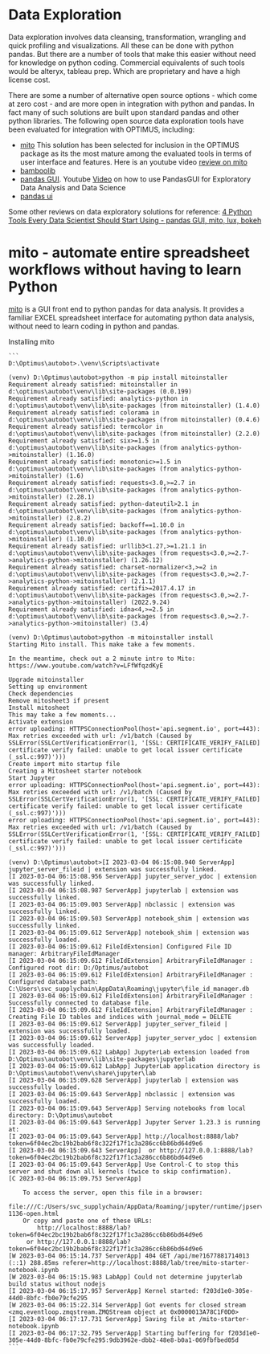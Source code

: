 # Data Exploration

Data exploration involves data cleansing, transformation, wrangling and quick profiling and visualizations.
All these can be done with python pandas.  But there are a number of tools that make this easier without need for knowledge on python coding.
Commercial equivalents of such tools would be alteryx, tableau prep.  Which are proprietary and have a high license cost.

There are some a number of alternative open source options - which come at zero cost - and are more open in integration with python and pandas.  In fact many of such solutions are built upon standard pandas and other python libraries.
The following open source data exploration tools have been evaluated for integration with OPTIMUS, including:
- [mito](https://www.trymito.io/) This solution has been selected for inclusion in the OPTIMUS package as its the most mature among the evaluated tools in terms of user interface and features.  Here is an youtube video [review on mito](https://www.youtube.com/watch?v=js4iaGQvTAo&list=PLtqF5YXg7GLkskjS9D2PSIwKV6HUuWkXo&index=14)
- [bamboolib](https://docs.bamboolib.8080labs.com/)
- [pandas GUI](https://github.com/adamerose/PandasGUI).  Youtube [Video](https://www.youtube.com/watch?v=F8mSlETrcl8&list=PLtqF5YXg7GLkskjS9D2PSIwKV6HUuWkXo&index=20) on how to use PandasGUI for Exploratory Data Analysis and Data Science
- [pandas ui](https://github.com/arunnbaba/pandas_ui) 

Some other reviews on data exploratory solutions for reference:
[4 Python Tools Every Data Scientist Should Start Using - pandas GUI, mito, lux, bokeh](https://medium.com/trymito/4-python-tools-every-data-scientist-should-start-using-f1a3be18d2c9)

# mito - automate entire spreadsheet workflows without having to learn Python

[mito](https://www.trymito.io/) is a GUI front end to python pandas for data analysis.  It provides a familiar EXCEL spreadsheet interface for automating python data analysis, without need to learn coding in python and pandas.

Installing mito
````
```
D:\Optimus\autobot>.\venv\Scripts\activate

(venv) D:\Optimus\autobot>python -m pip install mitoinstaller
Requirement already satisfied: mitoinstaller in d:\optimus\autobot\venv\lib\site-packages (0.0.199)
Requirement already satisfied: analytics-python in d:\optimus\autobot\venv\lib\site-packages (from mitoinstaller) (1.4.0)
Requirement already satisfied: colorama in d:\optimus\autobot\venv\lib\site-packages (from mitoinstaller) (0.4.6)
Requirement already satisfied: termcolor in d:\optimus\autobot\venv\lib\site-packages (from mitoinstaller) (2.2.0)
Requirement already satisfied: six>=1.5 in d:\optimus\autobot\venv\lib\site-packages (from analytics-python->mitoinstaller) (1.16.0)
Requirement already satisfied: monotonic>=1.5 in d:\optimus\autobot\venv\lib\site-packages (from analytics-python->mitoinstaller) (1.6)
Requirement already satisfied: requests<3.0,>=2.7 in d:\optimus\autobot\venv\lib\site-packages (from analytics-python->mitoinstaller) (2.28.1)
Requirement already satisfied: python-dateutil>2.1 in d:\optimus\autobot\venv\lib\site-packages (from analytics-python->mitoinstaller) (2.8.2)
Requirement already satisfied: backoff==1.10.0 in d:\optimus\autobot\venv\lib\site-packages (from analytics-python->mitoinstaller) (1.10.0)
Requirement already satisfied: urllib3<1.27,>=1.21.1 in d:\optimus\autobot\venv\lib\site-packages (from requests<3.0,>=2.7->analytics-python->mitoinstaller) (1.26.12)
Requirement already satisfied: charset-normalizer<3,>=2 in d:\optimus\autobot\venv\lib\site-packages (from requests<3.0,>=2.7->analytics-python->mitoinstaller) (2.1.1)
Requirement already satisfied: certifi>=2017.4.17 in d:\optimus\autobot\venv\lib\site-packages (from requests<3.0,>=2.7->analytics-python->mitoinstaller) (2022.9.24)
Requirement already satisfied: idna<4,>=2.5 in d:\optimus\autobot\venv\lib\site-packages (from requests<3.0,>=2.7->analytics-python->mitoinstaller) (3.4)

(venv) D:\Optimus\autobot>python -m mitoinstaller install
Starting Mito install. This make take a few moments.

In the meantime, check out a 2 minute intro to Mito: https://www.youtube.com/watch?v=LFfWfqzdKyE

Upgrade mitoinstaller
Setting up environment
Check dependencies
Remove mitosheet3 if present
Install mitosheet
This may take a few moments...
Activate extension
error uploading: HTTPSConnectionPool(host='api.segment.io', port=443): Max retries exceeded with url: /v1/batch (Caused by SSLError(SSLCertVerificationError(1, '[SSL: CERTIFICATE_VERIFY_FAILED] certificate verify failed: unable to get local issuer certificate (_ssl.c:997)')))
Create import mito startup file
Creating a Mitosheet starter notebook
Start Jupyter
error uploading: HTTPSConnectionPool(host='api.segment.io', port=443): Max retries exceeded with url: /v1/batch (Caused by SSLError(SSLCertVerificationError(1, '[SSL: CERTIFICATE_VERIFY_FAILED] certificate verify failed: unable to get local issuer certificate (_ssl.c:997)')))
error uploading: HTTPSConnectionPool(host='api.segment.io', port=443): Max retries exceeded with url: /v1/batch (Caused by SSLError(SSLCertVerificationError(1, '[SSL: CERTIFICATE_VERIFY_FAILED] certificate verify failed: unable to get local issuer certificate (_ssl.c:997)')))

(venv) D:\Optimus\autobot>[I 2023-03-04 06:15:08.940 ServerApp] jupyter_server_fileid | extension was successfully linked.
[I 2023-03-04 06:15:08.956 ServerApp] jupyter_server_ydoc | extension was successfully linked.
[I 2023-03-04 06:15:08.987 ServerApp] jupyterlab | extension was successfully linked.
[I 2023-03-04 06:15:09.003 ServerApp] nbclassic | extension was successfully linked.
[I 2023-03-04 06:15:09.503 ServerApp] notebook_shim | extension was successfully linked.
[I 2023-03-04 06:15:09.612 ServerApp] notebook_shim | extension was successfully loaded.
[I 2023-03-04 06:15:09.612 FileIdExtension] Configured File ID manager: ArbitraryFileIdManager
[I 2023-03-04 06:15:09.612 FileIdExtension] ArbitraryFileIdManager : Configured root dir: D:/Optimus/autobot
[I 2023-03-04 06:15:09.612 FileIdExtension] ArbitraryFileIdManager : Configured database path: C:\Users\svc_supplychain\AppData\Roaming\jupyter\file_id_manager.db
[I 2023-03-04 06:15:09.612 FileIdExtension] ArbitraryFileIdManager : Successfully connected to database file.
[I 2023-03-04 06:15:09.612 FileIdExtension] ArbitraryFileIdManager : Creating File ID tables and indices with journal_mode = DELETE
[I 2023-03-04 06:15:09.612 ServerApp] jupyter_server_fileid | extension was successfully loaded.
[I 2023-03-04 06:15:09.612 ServerApp] jupyter_server_ydoc | extension was successfully loaded.
[I 2023-03-04 06:15:09.612 LabApp] JupyterLab extension loaded from D:\Optimus\autobot\venv\lib\site-packages\jupyterlab
[I 2023-03-04 06:15:09.612 LabApp] JupyterLab application directory is D:\Optimus\autobot\venv\share\jupyter\lab
[I 2023-03-04 06:15:09.628 ServerApp] jupyterlab | extension was successfully loaded.
[I 2023-03-04 06:15:09.643 ServerApp] nbclassic | extension was successfully loaded.
[I 2023-03-04 06:15:09.643 ServerApp] Serving notebooks from local directory: D:\Optimus\autobot
[I 2023-03-04 06:15:09.643 ServerApp] Jupyter Server 1.23.3 is running at:
[I 2023-03-04 06:15:09.643 ServerApp] http://localhost:8888/lab?token=6f04ec2bc19b2bab6f8c322f17f1c3a286cc6b86bd64d9e6
[I 2023-03-04 06:15:09.643 ServerApp]  or http://127.0.0.1:8888/lab?token=6f04ec2bc19b2bab6f8c322f17f1c3a286cc6b86bd64d9e6
[I 2023-03-04 06:15:09.643 ServerApp] Use Control-C to stop this server and shut down all kernels (twice to skip confirmation).
[C 2023-03-04 06:15:09.753 ServerApp]

    To access the server, open this file in a browser:
        file:///C:/Users/svc_supplychain/AppData/Roaming/jupyter/runtime/jpserver-1136-open.html
    Or copy and paste one of these URLs:
        http://localhost:8888/lab?token=6f04ec2bc19b2bab6f8c322f17f1c3a286cc6b86bd64d9e6
     or http://127.0.0.1:8888/lab?token=6f04ec2bc19b2bab6f8c322f17f1c3a286cc6b86bd64d9e6
[W 2023-03-04 06:15:14.737 ServerApp] 404 GET /api/me?1677881714013 (::1) 288.85ms referer=http://localhost:8888/lab/tree/mito-starter-notebook.ipynb
[W 2023-03-04 06:15:15.983 LabApp] Could not determine jupyterlab build status without nodejs
[I 2023-03-04 06:15:17.957 ServerApp] Kernel started: f203d1e0-305e-44d0-8bfc-fb0e79cfe295
[W 2023-03-04 06:15:22.314 ServerApp] Got events for closed stream <zmq.eventloop.zmqstream.ZMQStream object at 0x0000013A78C1F0D0>
[I 2023-03-04 06:17:17.731 ServerApp] Saving file at /mito-starter-notebook.ipynb
[I 2023-03-04 06:17:32.795 ServerApp] Starting buffering for f203d1e0-305e-44d0-8bfc-fb0e79cfe295:9db3962e-dbb2-48e8-b0a1-069fbfbed05d
```
````
